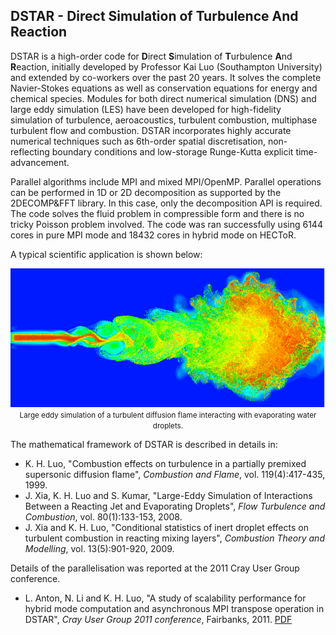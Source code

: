 ## DSTAR - Direct Simulation of Turbulence And Reaction

DSTAR is a high-order code for **D**irect **S**imulation of **T**urbulence **A**nd **R**eaction, initially developed by Professor Kai Luo (Southampton University) and extended by co-workers over the past 20 years. It solves the complete Navier-Stokes equations as well as conservation equations for energy and chemical species. Modules for both direct numerical simulation (DNS) and large eddy simulation (LES) have been developed for high-fidelity simulation of turbulence, aeroacoustics, turbulent combustion, multiphase turbulent flow and combustion. DSTAR incorporates highly accurate numerical techniques such as 6th-order spatial discretisation, non-reflecting boundary conditions and low-storage Runge-Kutta explicit time-advancement.

Parallel algorithms include MPI and mixed MPI/OpenMP. Parallel operations can be performed in 1D or 2D decomposition as supported by the 2DECOMP&FFT library. In this case, only the decomposition API is required. The code solves the fluid problem in compressible form and there is no tricky Poisson problem involved. The code was ran successfully using 6144 cores in pure MPI mode and 18432 cores in hybrid mode on HECToR.

A typical scientific application is shown below:

<p align="center">
  <img src="images/dstar-flame.png"><br>
  <span style="font-size:smaller;">Large eddy simulation of a turbulent diffusion flame interacting with evaporating water droplets.
  </span>
</p>

The mathematical framework of DSTAR is described in details in:

- K. H. Luo, "Combustion effects on turbulence in a partially premixed supersonic diffusion flame", *Combustion and Flame*, vol. 119(4):417-435, 1999.
- J. Xia, K. H. Luo and S. Kumar, "Large-Eddy Simulation of Interactions Between a Reacting Jet and Evaporating Droplets", *Flow Turbulence and Combustion*, vol. 80(1):133-153, 2008.
- J. Xia and K. H. Luo, "Conditional statistics of inert droplet effects on turbulent combustion in reacting mixing layers", *Combustion Theory and Modelling*, vol. 13(5):901-920, 2009.

Details of the parallelisation was reported at the 2011 Cray User Group conference.

- L. Anton, N. Li and K. H. Luo, "A study of scalability performance for hybrid mode computation and asynchronous MPI transpose operation in DSTAR", *Cray User Group 2011 conference*, Fairbanks, 2011. [PDF](papers/09C-Anton-Paper.pdf)